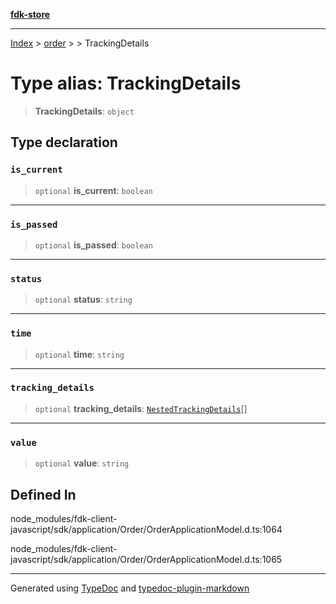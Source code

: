 [**fdk-store**](../../../README.md)
***

[Index](../../../API.md) > [order](../../README.md) > [<internal>](../README.md) > TrackingDetails

# Type alias: TrackingDetails

> **TrackingDetails**: `object`

## Type declaration

### `is_current`

> `optional` **is\_current**: `boolean`

***

### `is_passed`

> `optional` **is\_passed**: `boolean`

***

### `status`

> `optional` **status**: `string`

***

### `time`

> `optional` **time**: `string`

***

### `tracking_details`

> `optional` **tracking\_details**: [`NestedTrackingDetails`](type-alias.NestedTrackingDetails.md)[]

***

### `value`

> `optional` **value**: `string`

## Defined In

node\_modules/fdk-client-javascript/sdk/application/Order/OrderApplicationModel.d.ts:1064

node\_modules/fdk-client-javascript/sdk/application/Order/OrderApplicationModel.d.ts:1065

***
Generated using [TypeDoc](https://typedoc.org/) and [typedoc-plugin-markdown](https://www.npmjs.com/package/typedoc-plugin-markdown)
